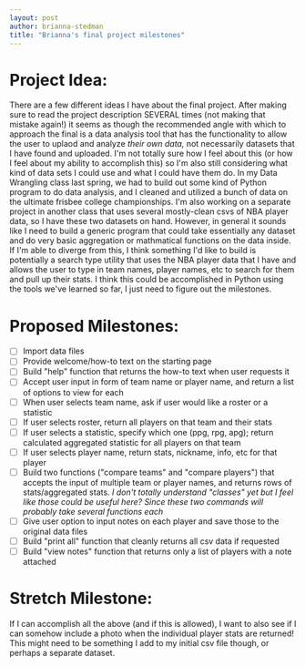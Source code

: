 ```yaml
---
layout: post 
author: brianna-stedman
title: "Brianna's final project milestones"
---
```

# Project Idea:

There are a few different ideas I have about the final project. After making sure to read the project description SEVERAL times (not making that mistake again!) it seems as though the recommended angle with which to approach the final is a data analysis tool that has the functionality to allow the user to uplaod and analyze *their own data,* not necessarily datasets that I have found and uploaded. I'm not totally sure how I feel about this (or how I feel about my ability to accomplish this) so I'm also still considering what kind of data sets I could use and what I could have them do. In my Data Wrangling class last spring, we had to build out some kind of Python program to do data analysis, and I cleaned and utilized a bunch of data on the ultimate frisbee college championships. I'm also working on a separate project in another class that uses several mostly-clean csvs of NBA player data, so I have these two datasets on hand. However, in general it sounds like I need to build a generic program that could take essentially any dataset and do very basic aggregation or mathmatical functions on the data inside. If I'm able to diverge from this, I think something I'd like to build is potentially a search type utility that uses the NBA player data that I have and allows the user to type in team names, player names, etc to search for them and pull up their stats. I think this could be accomplished in Python using the tools we've learned so far, I just need to figure out the milestones. 


# Proposed Milestones:
- [ ] Import data files
- [ ] Provide welcome/how-to text on the starting page
- [ ] Build "help" function that returns the how-to text when user requests it
- [ ] Accept user input in form of team name or player name, and return a list of options to view for each  
- [ ] When user selects team name, ask if user would like a roster or a statistic
- [ ] If user selects roster, return all players on that team and their stats 
- [ ] If user selects a statistic, specify which one (ppg, rpg, apg); return calculated aggregated statistic for all players on that team 
- [ ] If user selects player name, return stats, nickname, info, etc for that player 
- [ ] Build two functions ("compare teams" and "compare players") that accepts the input of multiple team or player names, and returns rows of stats/aggregated stats. *I don't totally understand "classes" yet but I feel like those could be useful here? Since these two commands will probably take several functions each*
- [ ] Give user option to input notes on each player and save those to the original data files 
- [ ] Build "print all" function that cleanly returns all csv data if requested 
- [ ] Build "view notes" function that returns only a list of players with a note attached

# Stretch Milestone: 

If I can accomplish all the above (and if this is allowed), I want to also see if I can somehow include a photo when the individual player stats are returned! This might need to be something I add to my initial csv file though, or perhaps a separate dataset.

